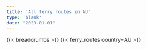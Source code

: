 ```yaml
---
title: 'All ferry routes in AU'
type: 'blank'
date: "2023-01-01"
---
```


{{< breadcrumbs >}}
{{< ferry_routes country=AU >}}
